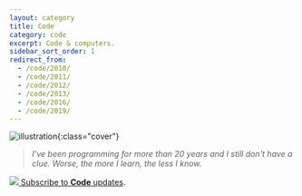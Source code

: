 ```yaml
---
layout: category
title: Code
category: code
excerpt: Code & computers.
sidebar_sort_order: 1
redirect_from:
  - /code/2010/
  - /code/2011/
  - /code/2012/
  - /code/2013/
  - /code/2016/
  - /code/2019/
---
```


![illustration](/static/img/code.png){:class="cover"}

> *I've been programming for more than 20 years and I still don't have a clue.
> Worse, the more I learn, the less I know.*

<div class="syndication">
  <a href="/feed/code.xml"><img src="/static/img/feed.png"> Subscribe to <strong>Code</strong> updates</a>.
</div>
